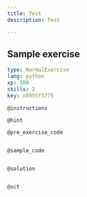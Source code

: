 ```yaml
---
title: Test
description: Test

---
```

## Sample exercise

```yaml
type: NormalExercise
lang: python
xp: 100
skills: 2
key: e8955f5775
```


`@instructions`

`@hint`

`@pre_exercise_code`
```{python}

```

`@sample_code`
```{python}

```

`@solution`
```{python}

```

`@sct`
```{python}

```
